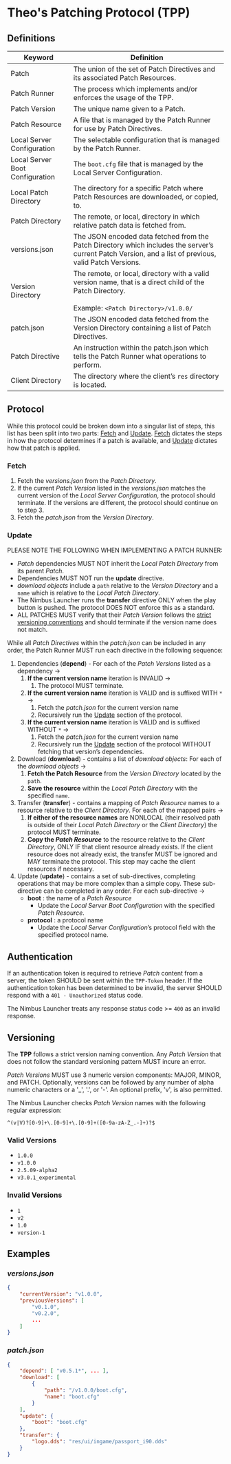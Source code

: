 # Theo's Patching Protocol (TPP)

## Definitions

| Keyword                         | Definition                                                                              |
| ------------------------------- | --------------------------------------------------------------------------------------- |
| Patch                           | The union of the set of Patch Directives and its associated Patch Resources.            |
| Patch Runner                    | The process which implements and/or enforces the usage of the TPP.                      |
| Patch Version                   | The unique name given to a Patch.                                                       |
| Patch Resource                  | A file that is managed by the Patch Runner for use by Patch Directives.                 |
| Local Server Configuration      | The selectable configuration that is managed by the Patch Runner.                       |
| Local Server Boot Configuration | The `boot.cfg` file that is managed by the Local Server Configuration.                  |
| Local Patch Directory           | The directory for a specific Patch where Patch Resources are downloaded, or copied, to. |
| Patch Directory                 | The remote, or local, directory in which relative patch data is fetched from.           |
| versions.json                   | The JSON encoded data fetched from the Patch Directory which includes the server’s current Patch Version, and a list of previous, valid Patch Versions. |
| Version Directory               | The remote, or local, directory with a valid version name, that is a direct child of the Patch Directory.<br/></br>Example: `<Patch Directory>/v1.0.0/` |
| patch.json                      | The JSON encoded data fetched from the Version Directory containing a list of Patch Directives. |
| Patch Directive                 | An instruction within the patch.json which tells the Patch Runner what operations to perform. |
| Client Directory                | The directory where the client’s `res` directory is located.                            |

## Protocol

While this protocol could be broken down into a singular list of steps, this list has been split into two parts: [Fetch](#fetch) and [Update](#update). [Fetch](#fetch) dictates the steps in how the protocol determines if a patch is available, and [Update](#update) dictates how that patch is applied.

### Fetch

1. Fetch the *versions.json* from the *Patch Directory*.
2. If the current *Patch Version* listed in the *versions.json* matches the current version of the *Local Server Configuration*, the protocol should terminate. If the versions are different, the protocol should continue on to step 3.
3. Fetch the *patch.json* from the *Version Directory*.

### Update

PLEASE NOTE THE FOLLOWING WHEN IMPLEMENTING A PATCH RUNNER:

- *Patch* dependencies MUST NOT inherit the *Local Patch Directory* from its parent *Patch*.
- Dependencies MUST NOT run the **update** directive.
- *download objects* include a `path` relative to the *Version Directory* and a `name` which is relative to the *Local Patch Directory*.
- The Nimbus Launcher runs the **transfer** directive ONLY when the play button is pushed. The protocol DOES NOT enforce this as a standard.
- ALL PATCHES MUST verify that their *Patch Version* follows the [strict versioning conventions](#versioning) and should terminate if the version name does not match.

While all *Patch Directives* within the *patch.json* can be included in any order, the Patch Runner MUST run each directive in the following sequence:

1. Dependencies (**depend**) - For each of the *Patch Versions* listed as a dependency ->
    1. **If the current version name** iteration is INVALID ->
        1. The protocol MUST terminate.
    2. **If the current version name** iteration is VALID and is suffixed WITH `*` ->
        1. Fetch the *patch.json* for the current version name
        2. Recursively run the [Update](#update) section of the protocol.
    3. **If the current version name** iteration is VALID and is suffixed WITHOUT `*` ->
        1. Fetch the *patch.json* for the current version name
        2. Recursively run the [Update](#update) section of the protocol WITHOUT fetching that version’s dependencies.
2. Download (**download**) - contains a list of *download objects*: For each of the *download objects* ->
    1. **Fetch the Patch Resource** from the *Version Directory* located by the `path`.
    2. **Save the resource** within the *Local Patch Directory* with the specified `name`.
3. Transfer (**transfer**) - contains a mapping of *Patch Resource* names to a resource relative to the *Client Directory*. For each of the mapped pairs ->
    1. **If either of the resource names** are NONLOCAL (their resolved path is outside of their *Local Patch Directory* or the *Client Directory*) the protocol MUST terminate.
    2. **Copy the *Patch Resource*** to the resource relative to the *Client Directory*, ONLY IF that client resource already exists. If the client resource does not already exist, the transfer MUST be ignored and MAY terminate the protocol. This step may cache the client resources if necessary.
4. Update (**update**) - contains a set of sub-directives, completing operations that may be more complex than a simple copy. These sub-directive can be completed in any order. For each sub-directive ->
    - **boot** : the name of a *Patch Resource*
        - Update the *Local Server Boot Configuration* with the specified *Patch Resource*.
    - **protocol** : a protocol name
        - Update the *Local Server Configuration*’s protocol field with the specified protocol name.

## Authentication

If an authentication token is required to retrieve *Patch* content from a server, the token SHOULD be sent within the `TPP-Token` header. If the authentication token has been determined to be invalid, the server SHOULD respond with a `401 - Unauthorized` status code.

The Nimbus Launcher treats any response status code >= `400` as an invalid response.

## Versioning

The **TPP** follows a strict version naming convention. Any *Patch Version* that does not follow the standard versioning pattern MUST incure an error.

*Patch Versions* MUST use 3 numeric version components: MAJOR, MINOR, and PATCH. Optionally, versions can be followed by any number of alpha numeric characters or a '_', '.', or '-'. An optional prefix, 'v', is also permitted.

The Nimbus Launcher checks *Patch Version* names with the following regular expression:

```
^(v|V)?[0-9]+\.[0-9]+\.[0-9]+([0-9a-zA-Z_.-]+)?$
```

### Valid Versions

- `1.0.0`
- `v1.0.0`
- `2.5.09-alpha2`
- `v3.0.1_experimental`

### Invalid Versions

- `1`
- `v2`
- `1.0`
- `version-1`

## Examples

### *versions.json*

```json
{
    "currentVersion": "v1.0.0",
    "previousVersions": [
        "v0.1.0",
        "v0.2.0",
        ...
    ]
}
```

### *patch.json*

```json
{
    "depend": [ "v0.5.1*", ... ],
    "download": [
        {
            "path": "/v1.0.0/boot.cfg",
            "name": "boot.cfg"
        }
    ],
    "update": {
        "boot": "boot.cfg"
    },
    "transfer": {
        "logo.dds": "res/ui/ingame/passport_i90.dds"
    }
}
```